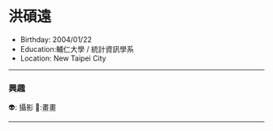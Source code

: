 # 洪碩遠
- Birthday: 2004/01/22
- Education:輔仁大學 / 統計資訊學系
- Location: New Taipei City
<hr>

### 興趣
👽: 攝影
🐃:畫畫
<hr>
